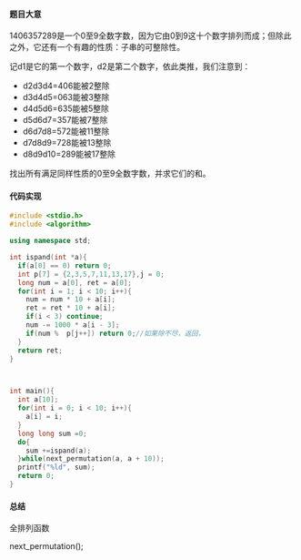 #### 题目大意

1406357289是一个0至9全数字数，因为它由0到9这十个数字排列而成；但除此之外，它还有一个有趣的性质：子串的可整除性。

记d1是它的第一个数字，d2是第二个数字，依此类推，我们注意到：

- d2d3d4=406能被2整除
- d3d4d5=063能被3整除
- d4d5d6=635能被5整除
- d5d6d7=357能被7整除
- d6d7d8=572能被11整除
- d7d8d9=728能被13整除
- d8d9d10=289能被17整除

找出所有满足同样性质的0至9全数字数，并求它们的和。



#### 代码实现

````c++
#include <stdio.h>
#include <algorithm>

using namespace std;

int ispand(int *a){
  if(a[0] == 0) return 0;
  int p[7] = {2,3,5,7,11,13,17},j = 0;
  long num = a[0], ret = a[0];
  for(int i = 1; i < 10; i++){
    num = num * 10 + a[i];
    ret = ret * 10 + a[i];
    if(i < 3) continue;
    num -= 1000 * a[i - 3];
    if(num %  p[j++]) return 0;//如果除不尽，返回，
  }
  return ret;
}



int main(){
  int a[10];
  for(int i = 0; i < 10; i++){
    a[i] = i;
  }
  long long sum =0;
  do{
    sum +=ispand(a);
  }while(next_permutation(a, a + 10));
  printf("%ld", sum);
  return 0;
}
````





#### 总结

全排列函数

next_permutation();